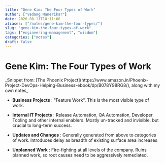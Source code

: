 ```yaml
---
title: "Gene Kim: The Four Types of Work"
author: ["Vedang Manerikar"]
date: 2020-08-11T10:11:00
aliases: ["/notes/gene-kim-the-four-types/"]
slug: "gene-kim-the-four-types-of-work"
tags: ["engineering-management", "wisdom"]
categories: ["notes"]
draft: false
---
```


<div class="ox-neuron-main">
<div class="ox-neuron-article">
<h1 class="ox-neuron-article-heading">Gene Kim: The Four Types of Work</h1>
<div class="ox-neuron-article-contents">
_Snippet from: [The Phoenix Project](https://www.amazon.in/Phoenix-Project-DevOps-Helping-Business-ebook/dp/B078Y98RG8/), along with my own notes_

-   **Business Projects** : "Feature Work". This is the most visible type of work.

-   **Internal IT Projects** : Release Automation, QA Automation, Developer Tooling and other internal enablers. Mostly un-tracked and invisible, but crucial to long-term success.

-   **Updates and Changes** : Generally generated from above to categories of work. Introduces delay as breadth of existing surface area increases.

-   **Unplanned Work** : Fire-fighting at all levels of the company. Ruins planned work, so root causes need to be aggressively remediated.

</div>
</div>
</div>
